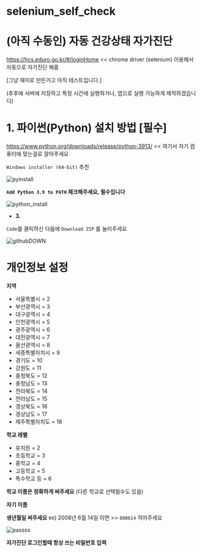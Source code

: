 # selenium_self_check

# (아직 수동인) 자동 건강상태 자가진단
https://hcs.eduro.go.kr/#/loginHome << chrome driver (selenium) 이용해서 자동으로 자가진단 해줌

[그냥 재미로 만든거고 아직 테스트입니다.]

(추후에 서버에 저장하고 특정 시간에 실행하거나, 앱으로 실행 가능하게 제작하겠습니다)

# 1. 파이썬(Python) 설치 방법 [필수]

https://www.python.org/downloads/release/python-3913/ << 여기서 자기 컴퓨터에 맞는걸로 깔아주세요

   `Windows installer (64-bit)` 추천

![pyinstall](https://user-images.githubusercontent.com/61219866/189373384-7a5984d4-371a-4c65-b613-31431451b953.png)



**`Add Python 3.9 to PATH` 체크해주세요, 필수입니다**

![python_install](https://user-images.githubusercontent.com/61219866/189372511-e5ce77e6-6c7e-4f0a-869a-3a6cf1809a54.png)


- **3.**

`Code`를 클릭하신 다음에 `Download ZIP` 를 눌러주세요

![githubDOWN](https://user-images.githubusercontent.com/61219866/189377601-923f0c70-1fa8-4aff-ae50-d9bbb8a91a8b.png)



# 개인정보 설정
**지역**
- 서울특별시 = 2
- 부산광역시 = 3
- 대구광역시 = 4
- 인천광역시 = 5
- 광주광역시 = 6
- 대전광역시 = 7
- 울산광역시 = 8
- 세종특별자치시 = 9
- 경기도 = 10
- 강원도 = 11
- 충청북도 = 12
- 충청남도 = 13
- 전라북도 = 14
- 전라남도 = 15
- 경상북도 = 16
- 경상남도 = 17
- 제주특별자치도 = 18

**학교 레벨**
- 유치원 = 2
- 초등학교 = 3
- 중학교 = 4
- 고등학교 = 5
- 특수학교 등 = 6

**학교 이름은 정확하게 써주세요** (다른 학교로 선택될수도 있음)

**자기 이름**

**생년월일 써주세요** ex) 2008년 6월 14일 이면 >> `080614` 적어주세요

![passss](https://user-images.githubusercontent.com/61219866/189305084-e970eb47-37f0-484f-91d4-e8d396d370f8.png)

**자가진단 로그인할때 항상 쓰는 비밀번호 입력**


